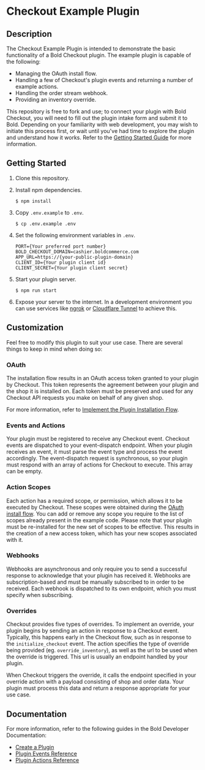# Checkout Example Plugin

## Description

The Checkout Example Plugin is intended to demonstrate the basic functionality of a Bold Checkout plugin. The example plugin is capable of the following:

- Managing the OAuth install flow.
- Handling a few of Checkout's plugin events and returning a number of example actions.
- Handling the order stream webhook.
- Providing an inventory override.

This repository is free to fork and use; to connect your plugin with Bold Checkout, you will need to fill out the plugin intake form and submit it to Bold. Depending on your familiarity with web development, you may wish to initiate this process first, or wait until you've had time to explore the plugin and understand how it works. Refer to the [Getting Started Guide](https://developer.boldcommerce.com/default/guides/checkout/plugins/getting-started) for more information.

## Getting Started

1. Clone this repository.

2. Install npm dependencies.
   ```
   $ npm install
   ```
   
3. Copy `.env.example` to `.env`.
   ```
   $ cp .env.example .env
   ```
   
4. Set the following environment variables in `.env`.
   ```
   PORT={Your preferred port number}
   BOLD_CHECKOUT_DOMAIN=cashier.boldcommerce.com
   APP_URL=https://{your-public-plugin-domain}
   CLIENT_ID={Your plugin client id}
   CLIENT_SECRET={Your plugin client secret}
   ```
   
5. Start your plugin server.
   ```
   $ npm run start
   ```
   
6. Expose your server to the internet. In a development environment you can use services like [ngrok](https://ngrok.com/) or [Cloudflare Tunnel](https://blog.cloudflare.com/tunnel-for-everyone/) to achieve this.

## Customization

Feel free to modify this plugin to suit your use case. There are several things to keep in mind when doing so:

### OAuth

The installation flow results in an OAuth access token granted to your plugin by Checkout. This token represents the agreement between your plugin and the shop it is installed on. Each token must be preserved and used for any Checkout API requests you make on behalf of any given shop.

For more information, refer to [Implement the Plugin Installation Flow](https://developer.boldcommerce.com/default/guides/checkout/plugins/installation-flow).

### Events and Actions

Your plugin must be registered to receive any Checkout event. Checkout events are dispatched to your event-dispatch endpoint. When your plugin receives an event, it must parse the event type and process the event accordingly. The event-dispatch request is synchronous, so your plugin must respond with an array of actions for Checkout to execute. This array can be empty.

### Action Scopes

Each action has a required scope, or permission, which allows it to be executed by Checkout. These scopes were obtained during the [OAuth install flow](https://developer.boldcommerce.com/default/guides/checkout/plugins/installation-flow). You can add or remove any scope you require to the list of scopes already present in the example code. Please note that your plugin must be re-installed for the new set of scopes to be effective. This results in the creation of a new access token, which has your new scopes associated with it.

### Webhooks

Webhooks are asynchronous and only require you to send a successful response to acknowledge that your plugin has received it. Webhooks are subscription-based and must be manually subscribed to in order to be received. Each webhook is dispatched to its own endpoint, which you must specify when subscribing.

### Overrides

Checkout provides five types of overrides. To implement an override, your plugin begins by sending an action in response to a Checkout event. Typically, this happens early in the Checkout flow, such as in response to the `initialize_checkout` event. The action specifies the type of override being provided (eg. `override_inventory`), as well as the url to be used when the override is triggered. This url is usually an endpoint handled by your plugin.

When Checkout triggers the override, it calls the endpoint specified in your override action with a payload consisting of shop and order data. Your plugin must process this data and return a response appropriate for your use case.

## Documentation

For more information, refer to the following guides in the Bold Developer Documentation:

- [Create a Plugin](https://developer.boldcommerce.com/default/guides/checkout/plugins)
- [Plugin Events Reference](https://developer.boldcommerce.com/default/guides/checkout/references/plugin-events)
- [Plugin Actions Reference](https://developer.boldcommerce.com/default/guides/checkout/references/plugin-actions)
